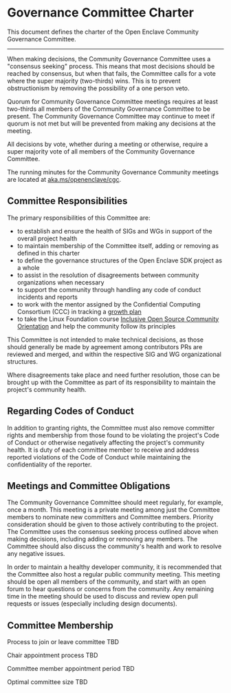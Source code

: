 Governance Committee Charter
============================

This document defines the charter of the Open Enclave Community Governance Committee.

----

When making decisions, the Community Governance Committee uses a "consensus
seeking" process. This means that most decisions should be reached by consensus,
but when that fails, the Committee calls for a vote where the super majority
(two-thirds) wins. This is to prevent obstructionism by removing the possibility
of a one person veto.

Quorum for Community Governance Committee meetings requires at least two-thirds
all members of the Community Governance Committee to be present. The
Community Governance Committee may continue to meet if quorum is not met but will
be prevented from making any decisions at the meeting.

All decisions by vote, whether during a meeting or otherwise, require a super majority
vote of all members of the Community Governance Committee.

The running minutes for the Community Governance Community meetings are located
at [aka.ms/openenclave/cgc](https://aka.ms/openenclave/cgc).

Committee Responsibilities
--------------------------

The primary responsibilities of this Committee are:

- to establish and ensure the health of SIGs and WGs in support of the overall project health
- to maintain membership of the Committee itself, adding or removing as defined in this charter
- to define the governance structures of the Open Enclave SDK project as a whole
- to assist in the resolution of disagreements between community organizations when necessary
- to support the community through handling any code of conduct incidents and reports
- to work with the mentor assigned by the Confidential Computing Consortium
(CCC) in tracking a [growth plan](growth-plan.md)
- to take the Linux Foundation course [Inclusive Open Source Community Orientation](https://training.linuxfoundation.org/training/inclusive-open-source-community-orientation-lfc102/) and help the community follow its principles

This Committee is not intended to make technical decisions, as those should
generally be made by agreement among contributors PRs are reviewed and merged,
and within the respective SIG and WG organizational structures.

Where disagreements take place and need further resolution, those can be brought
up with the Committee as part of its responsibility to maintain the project's
community health.

Regarding Codes of Conduct
--------------------------

In addition to granting rights, the Committee must also remove committer rights
and membership from those found to be violating the project's Code of Conduct or
otherwise negatively affecting the project's community health. It is duty of
each committee member to receive and address reported violations of the Code of
Conduct while maintaining the confidentiality of the reporter.

Meetings and Committee Obligations
----------------------------------

The Community Governance Committee should meet regularly, for example, once a
month. This meeting is a private meeting among just the Committee members to nominate
new committers and Committee members. Priority consideration should be given to
those actively contributing to the project. The Committee uses the consensus
seeking process outlined above when making decisions, including adding or
removing any members. The Committee should also discuss the community's health
and work to resolve any negative issues.

In order to maintain a healthy developer community, it is recommended that the
Committee also host a regular public community meeting. This meeting should be
open all members of the community, and start with an open forum to hear
questions or concerns from the community. Any remaining time in the meeting
should be used to discuss and review open pull requests or issues (especially
including design documents).

Committee Membership
--------------------

Process to join or leave committee TBD

Chair appointment process TBD

Committee member appointment period TBD

Optimal committee size TBD
